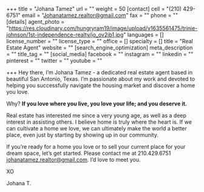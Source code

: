 +++
title = "Johana Tamez"
url = ""
weight = 50
[contact]
cell = "(210) 429-6751"
email = "Johanatamez.realtor@gmail.com"
fax = ""
phone = ""
[details]
agent_photo = "https://res.cloudinary.com/hungryram19/image/upload/v1635561475/trinie-johnson/1st-independence-realty/jo_ov2jb1.jpg"
languages = []
license_number = ""
license_type = ""
office = []
specialty = []
title = "Real Estate Agent"
website = ""
[search_engine_optimization]
meta_description = ""
title_tag = ""
[social_media]
facebook = ""
instagram = ""
linkedin = ""
pinterest = ""
twitter = ""
youtube = ""

+++
Hey there, I’m Johana Tamez - a dedicated real estate agent based in beautiful San Antonio, Texas. I’m passionate about my work and devoted to helping you successfully navigate the housing market and discover a home you love.

Why? **If you love where you live, you love your life; and you deserve it.**

Real estate has interested me since a very young age, as well as a deep interest in assisting others. I believe home is truly where the heart is. If we can cultivate a home we love, we can ultimately make the world a better place, even just by starting by showing up in our community.

If you’re ready for a home you love or to sell your current place for your dream space, let’s get started. Please contact me at 210.429.6751 johanatamez.realtor@gmail.com. I’d love to meet you. 

XO

Johana T.